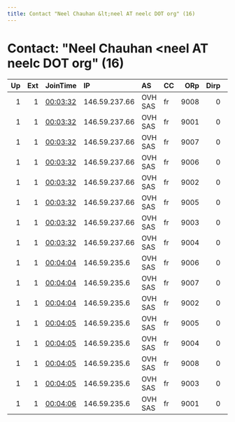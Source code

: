 ```yaml
---
title: Contact "Neel Chauhan &lt;neel AT neelc DOT org" (16)
---
```


# Contact: "Neel Chauhan &lt;neel AT neelc DOT org" (16)

|   Up |   Ext | JoinTime                                                                                              | IP            | AS      | CC   |   ORp |   Dirp | OS    | Version   | Nickname   |   eFamMembers |
|-----:|------:|:------------------------------------------------------------------------------------------------------|:--------------|:--------|:-----|------:|-------:|:------|:----------|:-----------|--------------:|
|    1 |     1 | [00:03:32](https://nusenu.github.io/OrNetStats/w/relay/27D0EDA1EF1ABC01B2D6FFC2F603519AF087109D.html) | 146.59.237.66 | OVH SAS | fr   |  9008 |      0 | Linux | 0.4.7.13  | opsrelayF8 |            60 |
|    1 |     1 | [00:03:32](https://nusenu.github.io/OrNetStats/w/relay/4DE8E4EDEAB0F1A3DCD4C5B98ECC17397EA1653B.html) | 146.59.237.66 | OVH SAS | fr   |  9001 |      0 | Linux | 0.4.7.13  | opsrelayF1 |            60 |
|    1 |     1 | [00:03:32](https://nusenu.github.io/OrNetStats/w/relay/81EBEAD8B637E44538EE3D4EE5CD867C88DD1251.html) | 146.59.237.66 | OVH SAS | fr   |  9007 |      0 | Linux | 0.4.7.13  | opsrelayF7 |            60 |
|    1 |     1 | [00:03:32](https://nusenu.github.io/OrNetStats/w/relay/A477B73B15209727C80939A517ED8DC55861AA09.html) | 146.59.237.66 | OVH SAS | fr   |  9006 |      0 | Linux | 0.4.7.13  | opsrelayF6 |            60 |
|    1 |     1 | [00:03:32](https://nusenu.github.io/OrNetStats/w/relay/AF467D419BE04675B004D49DDCC23959E59ABD9F.html) | 146.59.237.66 | OVH SAS | fr   |  9002 |      0 | Linux | 0.4.7.13  | opsrelayF2 |            60 |
|    1 |     1 | [00:03:32](https://nusenu.github.io/OrNetStats/w/relay/B8DB49BF01B341316204E2B2F78FA8E1FB917FC3.html) | 146.59.237.66 | OVH SAS | fr   |  9005 |      0 | Linux | 0.4.7.13  | opsrelayF5 |            60 |
|    1 |     1 | [00:03:32](https://nusenu.github.io/OrNetStats/w/relay/C2CC29CEB5FD8034A2CD65918907AFC7C8E5C4CB.html) | 146.59.237.66 | OVH SAS | fr   |  9003 |      0 | Linux | 0.4.7.13  | opsrelayF3 |            60 |
|    1 |     1 | [00:03:32](https://nusenu.github.io/OrNetStats/w/relay/F10A1FA21D188611B5646277206C2FC923DE1824.html) | 146.59.237.66 | OVH SAS | fr   |  9004 |      0 | Linux | 0.4.7.13  | opsrelayF4 |            60 |
|    1 |     1 | [00:04:04](https://nusenu.github.io/OrNetStats/w/relay/DD9F62254CB82107CF607CAA2BD25F737321642A.html) | 146.59.235.6  | OVH SAS | fr   |  9006 |      0 | Linux | 0.4.7.13  | opsrelayG6 |            60 |
|    1 |     1 | [00:04:04](https://nusenu.github.io/OrNetStats/w/relay/DF319C28171C51010A2A0553962D7E54EF926FF7.html) | 146.59.235.6  | OVH SAS | fr   |  9007 |      0 | Linux | 0.4.7.13  | opsrelayG7 |            60 |
|    1 |     1 | [00:04:04](https://nusenu.github.io/OrNetStats/w/relay/F78281AFD8DFA2184741A1E2CDBB7714B0A0AE68.html) | 146.59.235.6  | OVH SAS | fr   |  9002 |      0 | Linux | 0.4.7.13  | opsrelayG2 |            60 |
|    1 |     1 | [00:04:05](https://nusenu.github.io/OrNetStats/w/relay/61042B24A8F269B6E0C0AE4397139E651C1D2A83.html) | 146.59.235.6  | OVH SAS | fr   |  9005 |      0 | Linux | 0.4.7.13  | opsrelayG5 |            60 |
|    1 |     1 | [00:04:05](https://nusenu.github.io/OrNetStats/w/relay/84FDB91E0B575755124BA9864F84D9D229B09609.html) | 146.59.235.6  | OVH SAS | fr   |  9004 |      0 | Linux | 0.4.7.13  | opsrelayG4 |            60 |
|    1 |     1 | [00:04:05](https://nusenu.github.io/OrNetStats/w/relay/F1F8BFE4CD6534CD7DD3D2922C688220935E7439.html) | 146.59.235.6  | OVH SAS | fr   |  9008 |      0 | Linux | 0.4.7.13  | opsrelayG8 |            60 |
|    1 |     1 | [00:04:05](https://nusenu.github.io/OrNetStats/w/relay/F7E77E17316D6B6FDFE6F3BCEA263AAFB41C6A2A.html) | 146.59.235.6  | OVH SAS | fr   |  9003 |      0 | Linux | 0.4.7.13  | opsrelayG3 |            60 |
|    1 |     1 | [00:04:06](https://nusenu.github.io/OrNetStats/w/relay/3487765D879A0AFBFD7770AE653372ACBB3C2D22.html) | 146.59.235.6  | OVH SAS | fr   |  9001 |      0 | Linux | 0.4.7.13  | opsrelayG1 |            60 |
